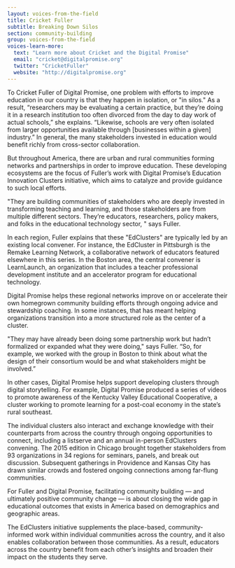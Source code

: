 ```yaml
---
layout: voices-from-the-field
title: Cricket Fuller
subtitle: Breaking Down Silos
section: community-building
group: voices-from-the-field
voices-learn-more:
  text: "Learn more about Cricket and the Digital Promise"
  email: "cricket@digitalpromise.org"
  twitter: "CricketFuller"
  website: "http://digitalpromise.org"
---
```


To Cricket Fuller of Digital Promise, one problem with efforts to improve education in our country is that they happen in isolation, or "in silos." As a result, “researchers may be evaluating a certain practice, but they’re doing it in a research institution too often divorced from the day to day work of actual schools,” she explains. “Likewise, schools are very often isolated from larger opportunities available through [businesses within a given] industry.” In general, the many stakeholders invested in education would benefit richly from cross-sector collaboration.

But throughout America, there are urban and rural communities forming networks and partnerships in order to improve education. These developing ecosystems are the focus of Fuller’s work with Digital Promise’s Education Innovation Clusters initiative, which aims to catalyze and provide guidance to such local efforts.

"They are building communities of stakeholders who are deeply invested in transforming teaching and learning, and those stakeholders are from multiple different sectors. They’re educators, researchers, policy makers, and folks in the educational technology sector, " says Fuller.

In each region, Fuller explains that these "EdClusters" are typically led by an existing local convener. For instance, the EdCluster in Pittsburgh is the Remake Learning Network, a collaborative network of educators featured elsewhere in this series. In the Boston area, the central convener is LearnLaunch, an organization that includes a teacher professional development institute and an accelerator program for educational technology.

Digital Promise helps these regional networks improve on or accelerate their own homegrown community building efforts through ongoing advice and stewardship coaching. In some instances, that has meant helping organizations transition into a more structured role as the center of a cluster.

"They may have already been doing some partnership work but hadn’t formalized or expanded what they were doing," says Fuller. “So, for example, we worked with the group in Boston to think about what the design of their consortium would be and what stakeholders might be involved.”

In other cases, Digital Promise helps support developing clusters through digital storytelling. For example, Digital Promise produced a series of videos to promote awareness of the Kentucky Valley Educational Cooperative, a cluster working to promote learning for a post-coal economy in the state’s rural southeast.

The individual clusters also interact and exchange knowledge with their counterparts from across the country through ongoing opportunities to connect, including a listserve and an annual in-person EdClusters convening. The 2015 edition in Chicago brought together stakeholders from 93 organizations in 34 regions for seminars, panels, and break out discussion. Subsequent gatherings in Providence and Kansas City has drawn similar crowds and fostered ongoing connections among far-flung communities.

For Fuller and Digital Promise, facilitating community building — and ultimately positive community change — is about closing the wide gap in educational outcomes that exists in America based on demographics and geographic areas.

The EdClusters initiative supplements the place-based, community-informed work within individual communities across the country,  and it also enables collaboration between those communities. As a result, educators across the country benefit from each other’s insights and broaden their impact on the students they serve.
